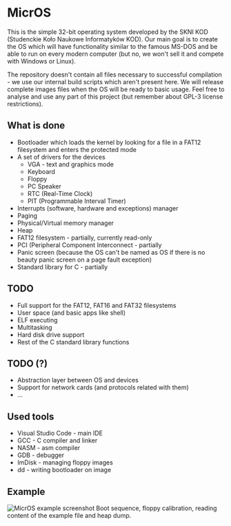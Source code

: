 # MicrOS

This is the simple 32-bit operating system developed by the SKNI KOD (Studenckie Koło Naukowe Informatyków KOD). Our main goal is to create the OS which will have functionality similar to the famous MS-DOS and be able to run on every modern computer (but no, we won't sell it and compete with Windows or Linux).

The repository doesn't contain all files necessary to successful compilation - we use our internal build scripts which aren't present here. We will release complete images files when the OS will be ready to basic usage. Feel free to analyse and use any part of this project (but remember about GPL-3 license restrictions).

## What is done
* Bootloader which loads the kernel by looking for a file in a FAT12 filesystem and enters the protected mode
* A set of drivers for the devices
  * VGA - text and graphics mode
  * Keyboard
  * Floppy
  * PC Speaker
  * RTC (Real-Time Clock)
  * PIT (Programmable Interval Timer)
* Interrupts (software, hardware and exceptions) manager
* Paging
* Physical/Virtual memory manager
* Heap
* FAT12 filesystem - partially, currently read-only
* PCI (Peripheral Component Interconnect - partially
* Panic screen (because the OS can't be named as OS if there is no beauty panic screen on a page fault exception)
* Standard library for C - partially

## TODO
* Full support for the FAT12, FAT16 and FAT32 filesystems
* User space (and basic apps like shell)
* ELF executing
* Multitasking
* Hard disk drive support
* Rest of the C standard library functions

## TODO (?)
* Abstraction layer between OS and devices
* Support for network cards (and protocols related with them)
* ...

## Used tools
* Visual Studio Code - main IDE
* GCC - C compiler and linker
* NASM - asm compiler
* GDB - debugger
* ImDisk - managing floppy images
* dd - writing bootloader on image

## Example
![MicrOS example screenshot](https://i.imgur.com/hbfc2xL.png)
Boot sequence, floppy calibration, reading content of the example file and heap dump.